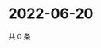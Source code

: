 # 2022-06-20

共 0 条

<!-- BEGIN WEIBO -->
<!-- 最后更新时间 Mon Jun 20 2022 02:17:13 GMT+0800 (China Standard Time) -->

<!-- END WEIBO -->
